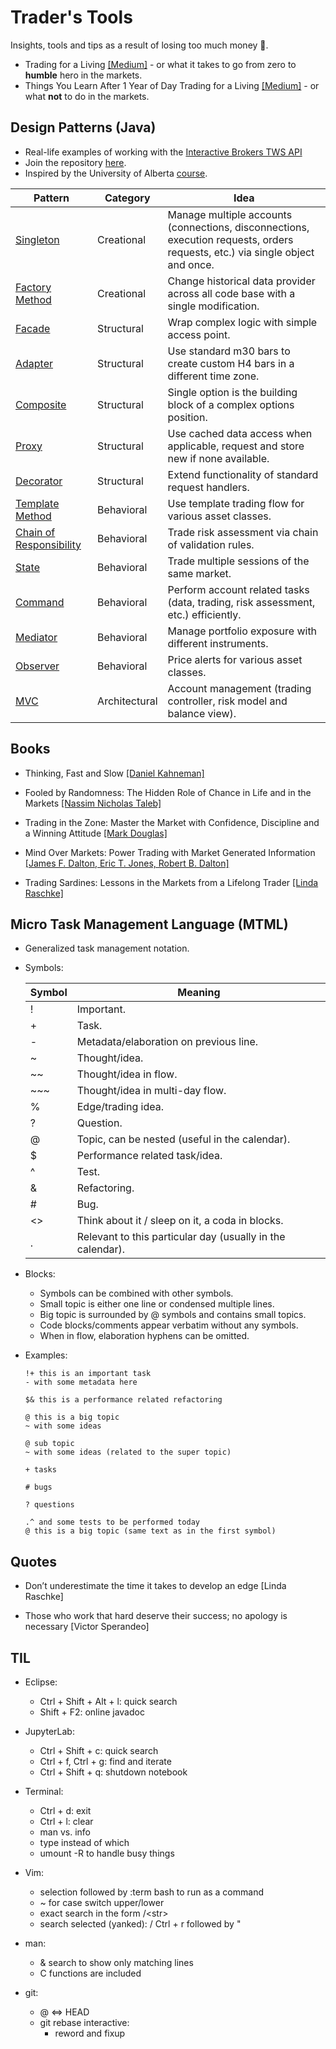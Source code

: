 # Trader's Tools
Insights, tools and tips as a result of losing too much money :crocodile:.

* Trading for a Living [[Medium]](https://algonell.medium.com/trading-for-a-living-9251d72c5696) - or what it takes to go from zero to **humble** hero in the markets.
* Things You Learn After 1 Year of Day Trading for a Living [[Medium]](https://algonell.medium.com/things-you-learn-after-1-year-of-day-trading-for-a-living-a97bbc8d19fa) - or what **not** to do in the markets.

## Design Patterns (Java)
* Real-life examples of working with the [Interactive Brokers TWS API](https://interactivebrokers.github.io/tws-api/index.html)
* Join the repository [here](https://interactivebrokers.github.io/).
* Inspired by the University of Alberta [course](https://www.coursera.org/learn/design-patterns).

Pattern | Category | Idea
 --- | --- | ---
[Singleton](https://github.com/algonell/TradersTools/blob/main/Design%20Patterns/org/algonell/trading/dp/creational/singleton/Singleton.java) | Creational | Manage multiple accounts (connections, disconnections, execution requests, orders requests, etc.) via single object and once.
[Factory Method](https://github.com/algonell/TradersTools/blob/main/Design%20Patterns/org/algonell/trading/dp/creational/factorymethod/FactoryMethod.java) | Creational | Change historical data provider across all code base with a single modification.
[Facade](https://github.com/algonell/TradersTools/blob/main/Design%20Patterns/org/algonell/trading/dp/structural/facade/Facade.java) | Structural | Wrap complex logic with simple access point.
[Adapter](https://github.com/algonell/TradersTools/blob/main/Design%20Patterns/org/algonell/trading/dp/structural/adapter/Adapter.java) | Structural | Use standard m30 bars to create custom H4 bars in a different time zone.
[Composite](https://github.com/algonell/TradersTools/blob/main/Design%20Patterns/org/algonell/trading/dp/structural/composite/Composite.java) | Structural | Single option is the building block of a complex options position.
[Proxy](https://github.com/algonell/TradersTools/blob/main/Design%20Patterns/org/algonell/trading/dp/structural/proxy/Proxy.java) | Structural | Use cached data access when applicable, request and store new if none available.
[Decorator](https://github.com/algonell/TradersTools/blob/main/Design%20Patterns/org/algonell/trading/dp/structural/decorator/Decorator.java) | Structural | Extend functionality of standard request handlers.
[Template Method](https://github.com/algonell/TradersTools/blob/main/Design%20Patterns/org/algonell/trading/dp/behavioral/templatemethod/TemplateMethod.java) | Behavioral | Use template trading flow for various asset classes.
[Chain of Responsibility](https://github.com/algonell/TradersTools/blob/main/Design%20Patterns/org/algonell/trading/dp/behavioral/chainofresponsibility/ChainOfResponsibility.java) | Behavioral | Trade risk assessment via chain of validation rules.
[State](https://github.com/algonell/TradersTools/blob/main/Design%20Patterns/org/algonell/trading/dp/behavioral/state/State.java) | Behavioral | Trade multiple sessions of the same market.
[Command](https://github.com/algonell/TradersTools/blob/main/Design%20Patterns/org/algonell/trading/dp/behavioral/command/Command.java) | Behavioral | Perform account related tasks (data, trading, risk assessment, etc.) efficiently.
[Mediator](https://github.com/algonell/TradersTools/blob/main/Design%20Patterns/org/algonell/trading/dp/behavioral/mediator/Mediator.java) | Behavioral | Manage portfolio exposure with different instruments.
[Observer](https://github.com/algonell/TradersTools/blob/main/Design%20Patterns/org/algonell/trading/dp/behavioral/observer/Observer.java) | Behavioral | Price alerts for various asset classes.
[MVC](https://github.com/algonell/traders-tools/blob/main/Design%20Patterns/org/algonell/trading/dp/architectural/mvc/Mvc.java) | Architectural | Account management (trading controller, risk model and balance view).

## Books
* Thinking, Fast and Slow [[Daniel Kahneman]](https://www.amazon.com/Thinking-Fast-Slow-Daniel-Kahneman/dp/0374533555)

* Fooled by Randomness: The Hidden Role of Chance in Life and in the Markets [[Nassim Nicholas Taleb]](https://www.amazon.com/Fooled-Randomness-Hidden-Markets-Incerto/dp/1400067936)

* Trading in the Zone: Master the Market with Confidence, Discipline and a Winning Attitude [[Mark Douglas]](https://www.amazon.com/Trading-Zone-Confidence-Discipline-Attitude/dp/0735201447)

* Mind Over Markets: Power Trading with Market Generated Information [[James F. Dalton, Eric T. Jones, Robert B. Dalton]](https://www.amazon.com/Mind-Over-Markets-Generated-Information/dp/1118531736)

* Trading Sardines: Lessons in the Markets from a Lifelong Trader [[Linda Raschke]](https://lindaraschke.net/trading-sardines/)

## Micro Task Management Language (MTML)

* Generalized task management notation.

* Symbols:

    Symbol | Meaning
    --- | ---
    ! | Important.
    \+ | Task.
    \- | Metadata/elaboration on previous line.
    ~ | Thought/idea.
    ~~ | Thought/idea in flow.
    \~~~ | Thought/idea in multi-day flow.
    % | Edge/trading idea.
    ? | Question.
    @ | Topic, can be nested (useful in the calendar).
    $ | Performance related task/idea.
    ^ | Test.
    & | Refactoring.
    \# | Bug.
    <> | Think about it / sleep on it, a coda in blocks.
    . | Relevant to this particular day (usually in the calendar).

* Blocks:
  * Symbols can be combined with other symbols.
  * Small topic is either one line or condensed multiple lines.
  * Big topic is surrounded by @ symbols and contains small topics.
  * Code blocks/comments appear verbatim without any symbols.
  * When in flow, elaboration hyphens can be omitted.

* Examples:
    ```
    !+ this is an important task
    - with some metadata here

    $& this is a performance related refactoring

    @ this is a big topic
    ~ with some ideas

    @ sub topic
    ~ with some ideas (related to the super topic)

    + tasks

    # bugs

    ? questions

    .^ and some tests to be performed today 
    @ this is a big topic (same text as in the first symbol)
    ```

## Quotes
* Don’t underestimate the time it takes to develop an edge [Linda Raschke]

* Those who work that hard deserve their success; no apology is necessary [Victor Sperandeo]

## TIL
* Eclipse:
    - Ctrl + Shift + Alt + l: quick search
    - Shift + F2: online javadoc

* JupyterLab:
    - Ctrl + Shift + c: quick search
    - Ctrl + f, Ctrl + g: find and iterate
    - Ctrl + Shift + q: shutdown notebook

* Terminal:
    - Ctrl + d: exit
    - Ctrl + l: clear
    - man vs. info
    - type instead of which
    - umount -R to handle busy things

* Vim:
    - selection followed by :term bash to run as a command
    - ~ for case switch upper/lower
    - exact search in the form /\<str\>
    - search selected (yanked): / Ctrl + r followed by "

* man:
    - & search to show only matching lines
    - C functions are included

* git:
    - @ <=> HEAD
    - git rebase interactive:
        - reword and fixup
